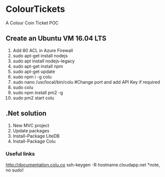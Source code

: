 # ColourTickets
A Colour Coin Ticket POC

## Create an Ubuntu VM 16.04 LTS

1. Add 80 ACL in Azure Firewall
2. sudo apt-get install nodejs
3. sudo apt install nodejs-legacy
4. sudo apt-get install npm
5. sudo apt-get update
6. sudo npm i -g colu
7. sudo nano /usr/local/bin/colu  #Change port and add API Key if required
8. sudo colu 
9. sudo npm install pm2 -g
10. sudo pm2 start colu

## .Net solution
1.  New MVC project
2.  Update packages
3.  Install-Package LiteDB
4.  Install-Package Colu

### Useful links
http://documentation.colu.co
ssh-keygen -R hostname.cloudapp.net *note, no sudo!
